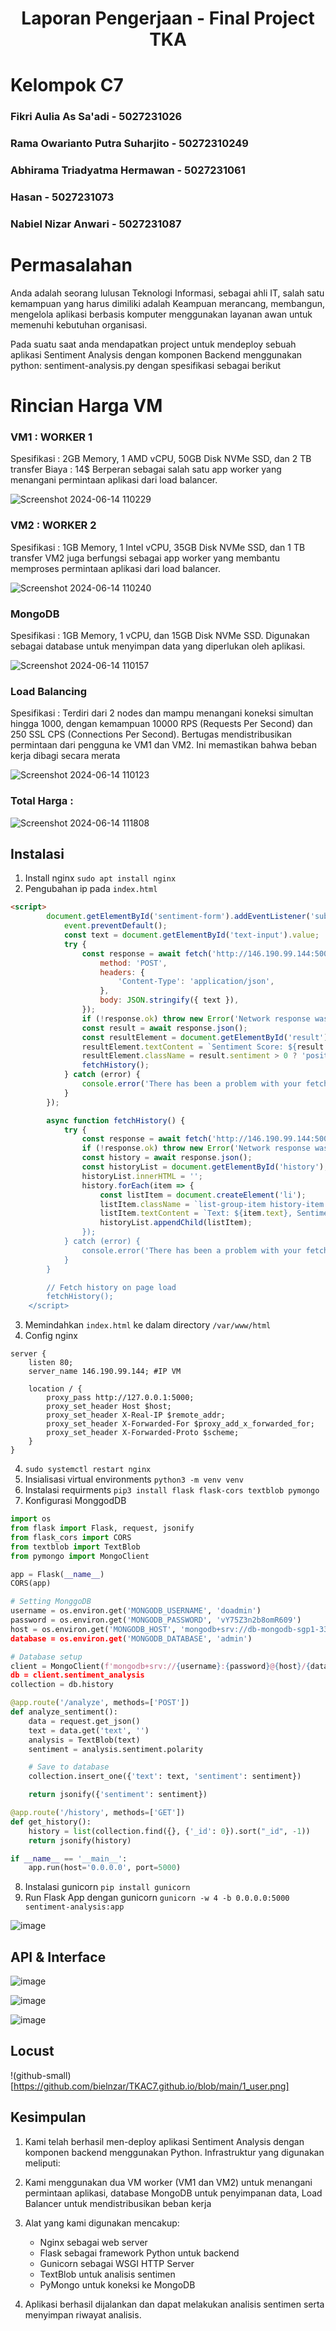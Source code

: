 <div align=center>

# Laporan Pengerjaan - Final Project TKA

</div>

    
# Kelompok C7
    
### Fikri Aulia As Sa'adi - 5027231026

### Rama Owarianto Putra Suharjito - 50272310249

### Abhirama Triadyatma Hermawan  - 5027231061

### Hasan - 5027231073

### Nabiel Nizar Anwari - 5027231087

# Permasalahan

Anda adalah seorang lulusan Teknologi Informasi, sebagai ahli IT, salah satu kemampuan yang harus dimiliki adalah Keampuan merancang, membangun, mengelola aplikasi berbasis komputer menggunakan layanan awan untuk memenuhi kebutuhan organisasi.

Pada suatu saat anda mendapatkan project untuk mendeploy sebuah aplikasi Sentiment Analysis dengan komponen Backend menggunakan python: sentiment-analysis.py dengan spesifikasi sebagai berikut

# Rincian Harga VM

### VM1 : WORKER 1
Spesifikasi : 2GB Memory, 1 AMD vCPU, 50GB Disk NVMe SSD, dan 2 TB transfer
Biaya : 14$
Berperan sebagai salah satu app worker yang menangani permintaan aplikasi dari load balancer.

![Screenshot 2024-06-14 110229](https://github.com/ch0clat/FPTKA/assets/142889150/f59fbad8-57e1-4d04-89b9-512d3272dabf)


### VM2 : WORKER 2
Spesifikasi : 1GB Memory, 1 Intel vCPU, 35GB Disk NVMe SSD, dan 1 TB transfer
VM2 juga berfungsi sebagai app worker yang membantu memproses permintaan aplikasi dari load balancer.


![Screenshot 2024-06-14 110240](https://github.com/ch0clat/FPTKA/assets/142889150/0f41f03c-e37e-437e-a939-4b503104bb28)


### MongoDB
Spesifikasi :  1GB Memory, 1 vCPU, dan 15GB Disk NVMe SSD.
Digunakan sebagai database untuk menyimpan data yang diperlukan oleh aplikasi.

![Screenshot 2024-06-14 110157](https://github.com/ch0clat/FPTKA/assets/142889150/a437a9a9-8e0f-4095-85b1-74b4b08c7d9b)


### Load Balancing
Spesifikasi : Terdiri dari 2 nodes dan mampu menangani koneksi simultan hingga 1000, dengan kemampuan 10000 RPS (Requests Per Second) dan 250 SSL CPS (Connections Per Second).
Bertugas mendistribusikan permintaan dari pengguna ke VM1 dan VM2. Ini memastikan bahwa beban kerja dibagi secara merata

![Screenshot 2024-06-14 110123](https://github.com/ch0clat/FPTKA/assets/142889150/086010ed-f5df-4904-884c-87b173e140eb)


### Total Harga :
![Screenshot 2024-06-14 111808](https://github.com/ch0clat/FPTKA/assets/142889150/6db0002b-984f-4e7d-a920-e1889ab3be70)

## Instalasi
1. Install nginx `sudo apt install nginx`
2. Pengubahan ip pada `index.html`
``` html
<script>
        document.getElementById('sentiment-form').addEventListener('submit', async function(event) {
            event.preventDefault();
            const text = document.getElementById('text-input').value;
            try {
                const response = await fetch('http://146.190.99.144:5000/analyze', {
                    method: 'POST',
                    headers: {
                        'Content-Type': 'application/json',
                    },
                    body: JSON.stringify({ text }),
                });
                if (!response.ok) throw new Error('Network response was not ok');
                const result = await response.json();
                const resultElement = document.getElementById('result');
                resultElement.textContent = `Sentiment Score: ${result.sentiment}`;
                resultElement.className = result.sentiment > 0 ? 'positive' : 'negative';
                fetchHistory();
            } catch (error) {
                console.error('There has been a problem with your fetch operation:', error);
            }
        });

        async function fetchHistory() {
            try {
                const response = await fetch('http://146.190.99.144:5000/history');
                if (!response.ok) throw new Error('Network response was not ok');
                const history = await response.json();
                const historyList = document.getElementById('history');
                historyList.innerHTML = '';
                history.forEach(item => {
                    const listItem = document.createElement('li');
                    listItem.className = `list-group-item history-item ${item.sentiment > 0 ? 'positiv>
                    listItem.textContent = `Text: ${item.text}, Sentiment: ${item.sentiment}`;
                    historyList.appendChild(listItem);
                });
            } catch (error) {
                console.error('There has been a problem with your fetch operation:', error);
            }
        }

        // Fetch history on page load
        fetchHistory();
    </script>
```
3. Memindahkan `index.html` ke dalam directory `/var/www/html`
4. Config nginx
```
server {
    listen 80;
    server_name 146.190.99.144; #IP VM

    location / {
        proxy_pass http://127.0.0.1:5000;
        proxy_set_header Host $host;
        proxy_set_header X-Real-IP $remote_addr;
        proxy_set_header X-Forwarded-For $proxy_add_x_forwarded_for;
        proxy_set_header X-Forwarded-Proto $scheme;
    }
}
```
4. `sudo systemctl restart nginx`
5. Insialisasi virtual environments `python3 -m venv venv`
6. Instalasi requirments `pip3 install flask flask-cors textblob pymongo`
7. Konfigurasi MonggodDB
``` py
import os
from flask import Flask, request, jsonify
from flask_cors import CORS
from textblob import TextBlob
from pymongo import MongoClient

app = Flask(__name__)
CORS(app)

# Setting MonggoDB
username = os.environ.get('MONGODB_USERNAME', 'doadmin')
password = os.environ.get('MONGODB_PASSWORD', 'vY75Z3n2b8omR609')
host = os.environ.get('MONGODB_HOST', 'mongodb+srv://db-mongodb-sgp1-33856-dde5f5ff.mongo.ondigitaloce>
database = os.environ.get('MONGODB_DATABASE', 'admin')

# Database setup
client = MongoClient(f'mongodb+srv://{username}:{password}@{host}/{database}?retryWrites=true&w=majori>
db = client.sentiment_analysis
collection = db.history

@app.route('/analyze', methods=['POST'])
def analyze_sentiment():
    data = request.get_json()
    text = data.get('text', '')
    analysis = TextBlob(text)
    sentiment = analysis.sentiment.polarity

    # Save to database
    collection.insert_one({'text': text, 'sentiment': sentiment})

    return jsonify({'sentiment': sentiment})

@app.route('/history', methods=['GET'])
def get_history():
    history = list(collection.find({}, {'_id': 0}).sort("_id", -1))
    return jsonify(history)

if __name__ == '__main__':
    app.run(host='0.0.0.0', port=5000)
```
8. Instalasi gunicorn `pip install gunicorn`
9. Run Flask App dengan gunicorn `gunicorn -w 4 -b 0.0.0.0:5000 sentiment-analysis:app`

![image](https://github.com/ch0clat/FPTKA/assets/128571877/336faa64-00e2-4a4f-966a-a9d205906a62)

## API & Interface

![image](https://github.com/ch0clat/FPTKA/assets/128571877/3e49ac8e-df91-4ca9-bf6c-e946a8064e75)

![image](https://github.com/ch0clat/FPTKA/assets/128571877/13d99568-9453-46a7-bffb-7e0c76456509)

![image](https://github.com/ch0clat/FPTKA/assets/128571877/e8f77a2e-e68d-48d9-bb32-c16eafd4086e)

## Locust

!(github-small)[https://github.com/bielnzar/TKAC7.github.io/blob/main/1_user.png]

## Kesimpulan

1. Kami telah berhasil men-deploy aplikasi Sentiment Analysis dengan komponen backend menggunakan Python.
Infrastruktur yang digunakan meliputi:

2. Kami menggunakan dua VM worker (VM1 dan VM2) untuk menangani permintaan aplikasi, database MongoDB untuk penyimpanan data, Load Balancer untuk mendistribusikan beban kerja

3. Alat yang kami digunakan mencakup:
    - Nginx sebagai web server
    - Flask sebagai framework Python untuk backend
    - Gunicorn sebagai WSGI HTTP Server
    - TextBlob untuk analisis sentimen
    - PyMongo untuk koneksi ke MongoDB

4. Aplikasi berhasil dijalankan dan dapat melakukan analisis sentimen serta menyimpan riwayat analisis.

